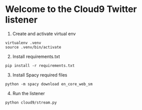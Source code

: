 # Welcome to the Cloud9 Twitter listener

1. Create and activate virtual env

```
virtualenv .venv
source .venv/bin/activate
```

2. Install requirements.txt 

```
pip install -r requirements.txt
```

3. Install Spacy required files

```
python -m spacy download en_core_web_sm
```

4. Run the listener

```
python cloud9/stream.py
```
